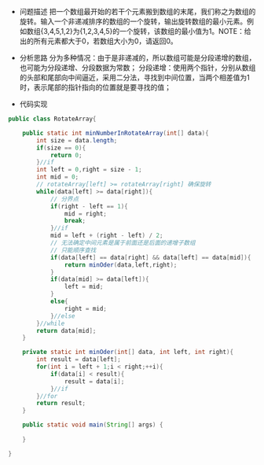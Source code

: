 - 问题描述
  把一个数组最开始的若干个元素搬到数组的末尾，我们称之为数组的旋转。输入一个非递减排序的数组的一个旋转，输出旋转数组的最小元素。例如数组{3,4,5,1,2}为{1,2,3,4,5}的一个旋转，该数组的最小值为1。NOTE：给出的所有元素都大于0，若数组大小为0，请返回0。

- 分析思路
  分为多种情况：由于是非递减的，所以数组可能是分段递增的数组，也可能为分段递增、分段数据为常数；
  分段递增：使用两个指针，分别从数组的头部和尾部向中间逼近，采用二分法，寻找到中间位置，当两个相差值为1时，表示尾部的指针指向的位置就是要寻找的值；

- 代码实现

```java
public class RotateArray{

	public static int minNumberInRotateArray(int[] data){
		int size = data.length;
        if(size == 0){
            return 0;
        }//if
        int left = 0,right = size - 1;
        int mid = 0;
        // rotateArray[left] >= rotateArray[right] 确保旋转
        while(data[left] >= data[right]){
            // 分界点
            if(right - left == 1){
                mid = right;
                break;
            }//if
            mid = left + (right - left) / 2;
            // 无法确定中间元素是属于前面还是后面的递增子数组
            // 只能顺序查找
            if(data[left] == data[right] && data[left] == data[mid]){
                return minOder(data,left,right);
            }
            if(data[mid] >= data[left]){
                left = mid;
            }
            else{
                right = mid;
            }//else
        }//while
        return data[mid];
	}

	private static int minOder(int[] data, int left, int right){
		int result = data[left];
        for(int i = left + 1;i < right;++i){
            if(data[i] < result){
                result = data[i];
            }//if
        }//for
        return result;
	}

	public static void main(String[] args) {
		
	}

}

```
